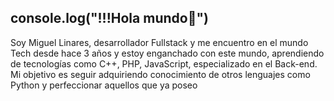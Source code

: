 ## console.log("!!!Hola mundo👋")

Soy Miguel Linares, desarrollador Fullstack y me encuentro en el mundo Tech desde hace 3 años y estoy enganchado con este mundo, aprendiendo de tecnologías como C++, PHP, JavaScript, especializado en el Back-end. Mi objetivo es seguir adquiriendo conocimiento de otros lenguajes como Python y perfeccionar aquellos que ya poseo

<!--
**MiguelLinares01/MiguelLinares01** is a ✨ _special_ ✨ repository because its `README.md` (this file) appears on your GitHub profile.

Here are some ideas to get you started:

- 🔭 I’m currently working on ...
- 🌱 I’m currently learning ...
- 👯 I’m looking to collaborate on ...
- 🤔 I’m looking for help with ...
- 💬 Ask me about ...
- 📫 How to reach me: ...
- 😄 Pronouns: ...
- ⚡ Fun fact: ...
-->
